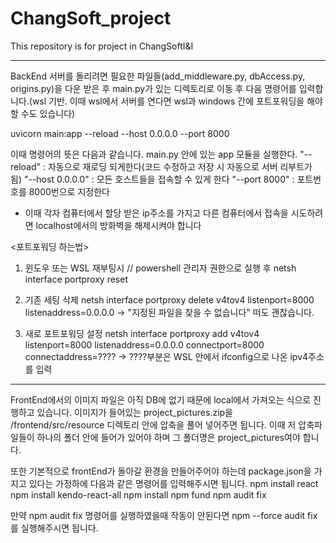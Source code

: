 # ChangSoft_project

This repository is for project in ChangSoftI&amp;I

---

BackEnd 서버를 돌리려면 필요한 파일들(add_middleware.py, dbAccess.py, origins.py)을 다운 받은 후 main.py가 있는 디렉토리로 이동 후 다음 명령어를 입력합니다.(wsl 기반. 이때 wsl에서 서버를 연다면 wsl과 windows 간에 포트포워딩을 해야 할 수도 있습니다)

uvicorn main:app --reload --host 0.0.0.0 --port 8000

이때 명령어의 뜻은 다음과 같습니다.
main.py 안에 있는 app 모듈을 실행한다.
"--reload" : 자동으로 재로딩 되게한다(코드 수정하고 저장 시 자동으로 서버 리부트가 됨)
"--host 0.0.0.0" : 모든 호스트들을 접속할 수 있게 한다
"--port 8000" : 포트번호를 8000번으로 지정한다

- 이때 각자 컴퓨터에서 할당 받은 ip주소를 가지고 다른 컴퓨터에서 접속을 시도하려면 localhost에서의 방화벽을 해제시켜야 합니다

<포트포워딩 하는법>

1. 윈도우 또는 WSL 재부팅시
   // powershell 관리자 권한으로 실행 후
   netsh interface portproxy reset

2. 기존 세팅 삭제
   netsh interface portproxy delete v4tov4 listenport=8000 listenaddress=0.0.0.0
   -> "지정된 파일을 찾을 수 없습니다" 떠도 괜찮습니다.

3. 새로 포트포워딩 설정
   netsh interface portproxy add v4tov4 listenport=8000 listenaddress=0.0.0.0 connectport=8000 connectaddress=????
   -> ????부분은 WSL 안에서 ifconfig으로 나온 ipv4주소를 입력

---

FrontEnd에서의 이미지 파일은 아직 DB에 없기 때문에 local에서 가져오는 식으로 진행하고 있습니다.
이미지가 들어있는 project_pictures.zip을 /frontend/src/resource 디렉토리 안에 압축을 풀어 넣어주면 됩니다. 이때 저 압축파일들이 하나의 폴더 안에 들어가 있어야 하며 그 폴더명은 project_pictures여야 합니다.

또한 기본적으로 frontEnd가 돌아갈 환경을 만들어주어야 하는데 package.json을 가지고 있다는 가정하에 다음과 같은 명령어를 입력해주시면 됩니다.
npm install react
npm install kendo-react-all
npm install
npm fund
npm audit fix

만약 npm audit fix 명령어를 실행하였을때 작동이 안된다면 npm --force audit fix를 실행해주시면 됩니다.
